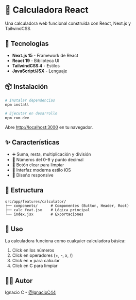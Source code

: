 # 🧮 Calculadora React

Una calculadora web funcional construida con React, Next.js y TailwindCSS.

## 🚀 Tecnologías

- **Next.js 15** - Framework de React
- **React 19** - Biblioteca UI
- **TailwindCSS 4** - Estilos
- **JavaScript/JSX** - Lenguaje

## 📦 Instalación

```bash
# Instalar dependencias
npm install

# Ejecutar en desarrollo
npm run dev
```

Abre [http://localhost:3000](http://localhost:3000) en tu navegador.

## ✨ Características

- ➕ Suma, resta, multiplicación y división
- 🔢 Números del 0-9 y punto decimal
- 🧹 Botón clear para limpiar
- 🎨 Interfaz moderna estilo iOS
- 📱 Diseño responsive

## 📁 Estructura

```
src/app/features/calculator/
├── components/      # Componentes (Button, Header, Root)
├── calc_feat.jsx    # Lógica principal
└── index.jsx        # Exportaciones
```

## 🎯 Uso

La calculadora funciona como cualquier calculadora básica:
1. Click en los números
2. Click en operadores (+, -, x, /)
3. Click en = para calcular
4. Click en C para limpiar

## 👨‍💻 Autor

Ignacio C - [@IgnacioC44](https://github.com/IgnacioC44)
